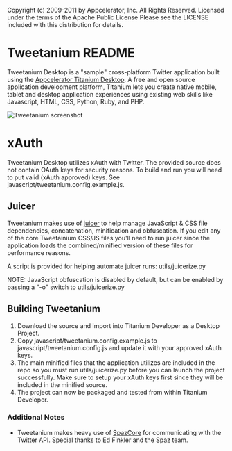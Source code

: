 Copyright (c) 2009-2011 by Appcelerator, Inc. All Rights Reserved.
Licensed under the terms of the Apache Public License
Please see the LICENSE included with this distribution for details.

# Tweetanium README #

Tweetanium Desktop is a "sample" cross-platform Twitter application built using 
the [Appcelerator Titanium Desktop](http://www.appcelerator.com/products/titanium-desktop-application-development/).  A free and open source application development platform, Titanium lets you create native mobile, tablet 
and desktop application experiences using existing web skills like Javascript, HTML, 
CSS, Python, Ruby, and PHP.

![Tweetanium screenshot](http://developer.appcelerator.com.s3.amazonaws.com/blog/post_images/tweetanium_desktop/tweetanium_wide.png)

# xAuth #

Tweetanium Desktop utilizes xAuth with Twitter.  The provided source does not contain 
OAuth keys for security reasons.  To build and run you will need to put valid 
(xAuth approved) keys.  See javascript/tweetanium.config.example.js.

## Juicer ##

Tweetanium makes use of [juicer](https://github.com/cjohansen/juicer) to 
help manage JavaScript & CSS file dependencies, concatenation, minification and 
obfuscation.  If you edit any of the core Tweetainium CSS/JS files you'll need 
to run juicer since the application loads the combined/minified version of these
files for performance reasons.

A script is provided for helping automate juicer runs:
utils/juicerize.py

NOTE: JavaScript obfuscation is disabled by default, but can be enabled by passing
a "-o" switch to utils/juicerize.py

## Building Tweetanium ##

1. Download the source and import into Titanium Developer as a Desktop Project.
2. Copy javascript/tweetanium.config.example.js to javascript/tweetanium.config.js
and update it with your approved xAuth keys.
3. The main minified files that the application utilizes are included in the repo so 
you must run utils/juicerize.py before you can launch the project successfully.  Make 
sure to setup your xAuth keys first since they will be included in the minified source.
4. The project can now be packaged and tested from within Titanium Developer.

### Additional Notes
* Tweetanium makes heavy use of [SpazCore](https://github.com/funkatron/spazcore) for
communicating with the Twitter API.  Special thanks to Ed Finkler and the Spaz team.
